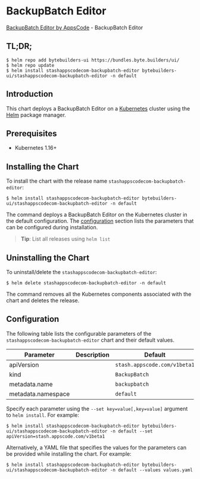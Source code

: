 # BackupBatch Editor

[BackupBatch Editor by AppsCode](https://byte.builders) - BackupBatch Editor

## TL;DR;

```console
$ helm repo add bytebuilders-ui https://bundles.byte.builders/ui/
$ helm repo update
$ helm install stashappscodecom-backupbatch-editor bytebuilders-ui/stashappscodecom-backupbatch-editor -n default
```

## Introduction

This chart deploys a BackupBatch Editor on a [Kubernetes](http://kubernetes.io) cluster using the [Helm](https://helm.sh) package manager.

## Prerequisites

- Kubernetes 1.16+

## Installing the Chart

To install the chart with the release name `stashappscodecom-backupbatch-editor`:

```console
$ helm install stashappscodecom-backupbatch-editor bytebuilders-ui/stashappscodecom-backupbatch-editor -n default
```

The command deploys a BackupBatch Editor on the Kubernetes cluster in the default configuration. The [configuration](#configuration) section lists the parameters that can be configured during installation.

> **Tip**: List all releases using `helm list`

## Uninstalling the Chart

To uninstall/delete the `stashappscodecom-backupbatch-editor`:

```console
$ helm delete stashappscodecom-backupbatch-editor -n default
```

The command removes all the Kubernetes components associated with the chart and deletes the release.

## Configuration

The following table lists the configurable parameters of the `stashappscodecom-backupbatch-editor` chart and their default values.

|     Parameter      | Description |           Default            |
|--------------------|-------------|------------------------------|
| apiVersion         |             | `stash.appscode.com/v1beta1` |
| kind               |             | `BackupBatch`                |
| metadata.name      |             | `backupbatch`                |
| metadata.namespace |             | `default`                    |


Specify each parameter using the `--set key=value[,key=value]` argument to `helm install`. For example:

```console
$ helm install stashappscodecom-backupbatch-editor bytebuilders-ui/stashappscodecom-backupbatch-editor -n default --set apiVersion=stash.appscode.com/v1beta1
```

Alternatively, a YAML file that specifies the values for the parameters can be provided while
installing the chart. For example:

```console
$ helm install stashappscodecom-backupbatch-editor bytebuilders-ui/stashappscodecom-backupbatch-editor -n default --values values.yaml
```
